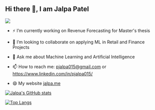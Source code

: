 ## Hi there 👋, I am Jalpa Patel

![](https://komarev.com/ghpvc/?username=jalpa015&color=blue)

<!--
**jalpa015/jalpa015** is a ✨ _special_ ✨ repository because its `README.md` (this file) appears on your GitHub profile.

Here are some ideas to get you started:
- ⚡ Fun fact: ...
- 🤔 I’m looking for help with ...
- 🌱 I’m currently learning ...
-->

- ⚡ I’m currently working on Revenue Forecasting for Master's thesis

- 🌱 I’m looking to collaborate on applying ML in Retail and Finance Projects

- 💬 Ask me about Machine Learning and Artificial Intelligence

- 📫 How to reach me: pjalpa015@gmail.com or https://www.linkedin.com/in/pjalpa015/

- 😄 My website [jalpa.me](https://jalpa.vercel.app/)



 [![Jalpa's GitHub stats](https://github-readme-stats.vercel.app/api?username=jalpa015&show_icons=true&theme=dracula)](https://github.com/jalpa015/github-readme-stats)

 [![Top Langs](https://github-readme-stats-amber-two.vercel.app/api/top-langs/?username=jalpa015&hide=php&theme=dracula&langs_count=10&layout=compact&exclude_repo=DL_analysis_Malware_Prediction,MovieSuccess,NLP_Identify_informative_Tweets,RL_Resource_Allocation,Exploring_NLP)](https://github.com/jalpa015/github-readme-stats)
 
<!-- [![Top Langs](https://github-readme-stats.vercel.app/api/top-langs/?username=jalpa015&hide=php&theme=dracula)](https://github.com/jalpa015/github-readme-stats)  -->

<!--  [![Readme Card](https://github-readme-stats.vercel.app/api?username=jalpa015&repo=github-readme-stats)](https://github.com/jalpa015/github-readme-stats) -->
